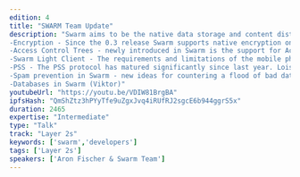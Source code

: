 ```yaml
---
edition: 4
title: "SWARM Team Update"
description: "Swarm aims to be the native data storage and content distribution infrastructure layer of the \"Web 3.0\".Since our last update at Devcon3 in Cancun, Swarm has seen major progress in its codebase. The long awaited network rewrite has been completed and several new features have been merged. In this talk members of the Swarm Team will present quick updates. For example, here are some of the updates we'd touch upon: 
-Encryption - Since the 0.3 release Swarm supports native encryption on the chunk level. Daniel will present a quick overview. 
-Access Control Trees - newly introduced in Swarm is the support for Access Control Trees. This feature increases the utility of Swarm to a wide range of use cases. Elad will sketch the main features. 
-Swarm Light Client - The requirements and limitations of the mobile phone present unique challenges for Swarm and we have begun to address them with the Swarm Light Client. Attila will give an update on this project. 
-PSS - The PSS protocol has matured significantly since last year. Lois will give the update. 
-Spam prevention in Swarm - new ideas for countering a flood of bad data. (dani & Aron) 
-Databases in Swarm (Viktor)"
youtubeUrl: "https://youtu.be/VDIW81BrgBA"
ipfsHash: "QmShZtz3hPYyTfe9uZgxJvq4iRUfRJ2sgcE6b944ggrS5x"
duration: 2465
expertise: "Intermediate"
type: "Talk"
track: "Layer 2s"
keywords: ['swarm','developers']
tags: ['Layer 2s']
speakers: ['Aron Fischer & Swarm Team']
---
```

